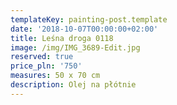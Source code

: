 ```yaml
---
templateKey: painting-post.template
date: '2018-10-07T00:00:00+02:00'
title: Leśna droga 0118
image: /img/IMG_3689-Edit.jpg
reserved: true
price_pln: '750'
measures: 50 x 70 cm
description: Olej na płótnie
---
```


